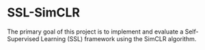 # SSL-SimCLR
The primary goal of this project is to implement and evaluate a Self-Supervised Learning (SSL) framework using the SimCLR algorithm. 
